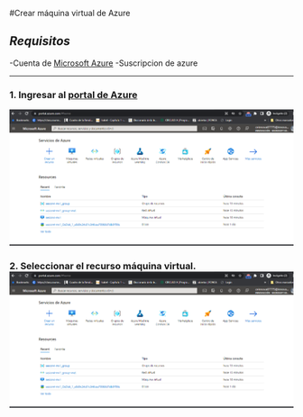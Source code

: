 #Crear máquina virtual de Azure

*Requisitos*
-
-Cuenta de [Microsoft Azure](https://azure.microsoft.com/)
-Suscripcion de azure

-----------------------------

### 1. Ingresar  al [portal de Azure](https://portal.azure.com/)
![Portal azure](imagenes\portalAzure.PNG)
### 2. Seleccionar el recurso máquina virtual.![Portal azure](imagenes\portalAzure.PNG)



